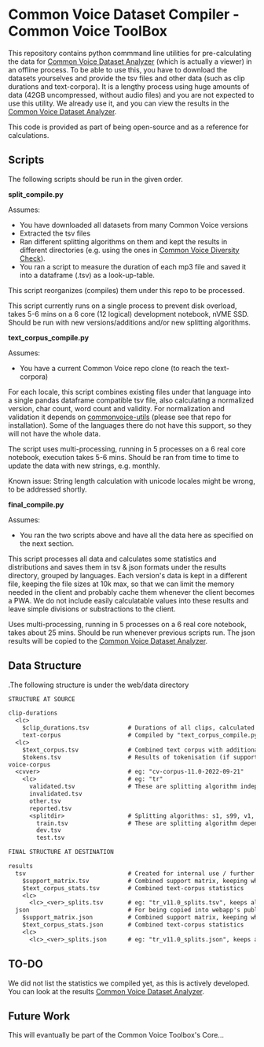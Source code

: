 # Common Voice Dataset Compiler - Common Voice ToolBox

This repository contains python commmand line utilities for pre-calculating the data for [Common Voice Dataset Analyzer](https://github.com/HarikalarKutusu/cv-tbox-dataset-analyzer) (which is actually a viewer) in an offline process.
To be able to use this, you have to download the datasets yourselves and provide the tsv files and other data (such as clip durations and text-corpora).
It is a lengthy process using huge amounts of data (42GB uncompressed, without audio files) and you are not expected to use this utility.
We already use it, and you can view the results in the [Common Voice Dataset Analyzer](https://github.com/HarikalarKutusu/cv-tbox-dataset-analyzer).

This code is provided as part of being open-source and as a reference for calculations.

## Scripts

The following scripts should be run in the given order.

**split_compile.py**

Assumes:

- You have downloaded all datasets from many Common Voice versions
- Extracted the tsv files
- Ran different splitting algorithms on them and kept the results in different directories (e.g. using the ones in [Common Voice Diversity Check](https://github.com/HarikalarKutusu/common-voice-diversity-check)).
- You ran a script to measure the duration of each mp3 file and saved it into a dataframe (.tsv) as a look-up-table.

This script reorganizes (compiles) them under this repo to be processed.

This script currently runs on a single process to prevent disk overload, takes 5-6 mins on a 6 core (12 logical) development notebook, nVME SSD.
Should be run with new versions/additions and/or new splitting algorithms.

**text_corpus_compile.py**

Assumes:

- You have a current Common Voice repo clone (to reach the text-corpora)

For each locale, this script combines existing files under that language into a single pandas dataframe compatible tsv file, also calculating a normalized version, char count, word count and validity. For normalization and validation it depends on [commonvoice-utils](https://github.com/ftyers/commonvoice-utils) (please see that repo for installation). Some of the languages there do not have this support, so they will not have the whole data.

The script uses multi-processing, running in 5 processes on a 6 real core notebook, execution takes 5-6 mins.
Should be ran from time to time to update the data with new strings, e.g. monthly.

Known issue: String length calculation with unicode locales might be wrong, to be addressed shortly.

**final_compile.py**

Assumes:

- You ran the two scripts above and have all the data here as specified on the next section.

This script processes all data and calculates some statistics and distributions and saves them in tsv & json formats under the results directory, grouped by languages. Each version's data is kept in a different file, keeping the file sizes at 10k max, so that we can limit the memory needed in the client and probably cache them whenever the client becomes a PWA. We do not include easily calculatable values into these results and leave simple divisions or substractions to the client.

Uses multi-processing, running in 5 processes on a 6 real core notebook, takes about 25 mins.
Should be run whenever previous scripts run.
The json results will be copied to the [Common Voice Dataset Analyzer](https://github.com/HarikalarKutusu/cv-tbox-dataset-analyzer).

## Data Structure

.The following structure is under the web/data directory

```txt
STRUCTURE AT SOURCE

clip-durations
  <lc>
    $clip_durations.tsv           # Durations of all clips, calculated using external process during download (not provided yet)
    text-corpus                   # Compiled by "text_corpus_compile.py" from fresh Common Voice repository clone
  <lc>
    $text_corpus.tsv              # Combined text corpus with additional info
    $tokens.tsv                   # Results of tokenisation (if supported) with frequencies
voice-corpus
  <cvver>                         # eg: "cv-corpus-11.0-2022-09-21"
    <lc>                          # eg: "tr"
      validated.tsv               # These are splitting algorithm independent files
      invalidated.tsv
      other.tsv
      reported.tsv
      <splitdir>                  # Splitting algorithms: s1, s99, v1, ...
        train.tsv                 # These are splitting algorithm dependent files
        dev.tsv
        test.tsv

FINAL STRUCTURE AT DESTINATION

results
  tsv                             # Created for internal use / further python pandas processing if needed
    $support_matrix.tsv           # Combined support matrix, keeping what languages/versions/splitting algorithms are supported by the system
    $text_corpus_stats.tsv        # Combined text-corpus statistics
    <lc>
      <lc>_<ver>_splits.tsv       # eg: "tr_v11.0_splits.tsv", keeps all split statistics of this version of locale dataset.
  json                            # For being copied into webapp's public/assets/data directory 
    $support_matrix.json          # Combined support matrix, keeping what languages/versions/splitting algorithms are supported by the system
    $text_corpus_stats.json       # Combined text-corpus statistics
    <lc>
      <lc>_<ver>_splits.json      # eg: "tr_v11.0_splits.json", keeps all split statistics of this version of locale dataset.
```

## TO-DO

We did not list the statistics we compiled yet, as this is actively developed.
You can look at the results [Common Voice Dataset Analyzer](https://github.com/HarikalarKutusu/cv-tbox-dataset-analyzer).

## Future Work

This will evantually be part of the Common Voice Toolbox's Core...
